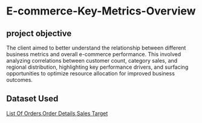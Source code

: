 # E-commerce-Key-Metrics-Overview

## project objective
The client aimed to better understand the relationship between different business metrics and overall e-commerce performance. This involved analyzing correlations between customer count, category sales, and regional distribution, highlighting key performance drivers, and surfacing opportunities to optimize resource allocation for improved business outcomes.

## Dataset Used
[List Of Orders](https://github.com/LeviAdamMiller/E-commerce-Key-Metrics-Overview/blob/main/List%20of%20Orders.xlsx),[Order Details](https://github.com/LeviAdamMiller/E-commerce-Key-Metrics-Overview/blob/main/Order%20Details.xlsx),[Sales Target](https://github.com/LeviAdamMiller/E-commerce-Key-Metrics-Overview/blob/main/Sales%20target.xlsx)

